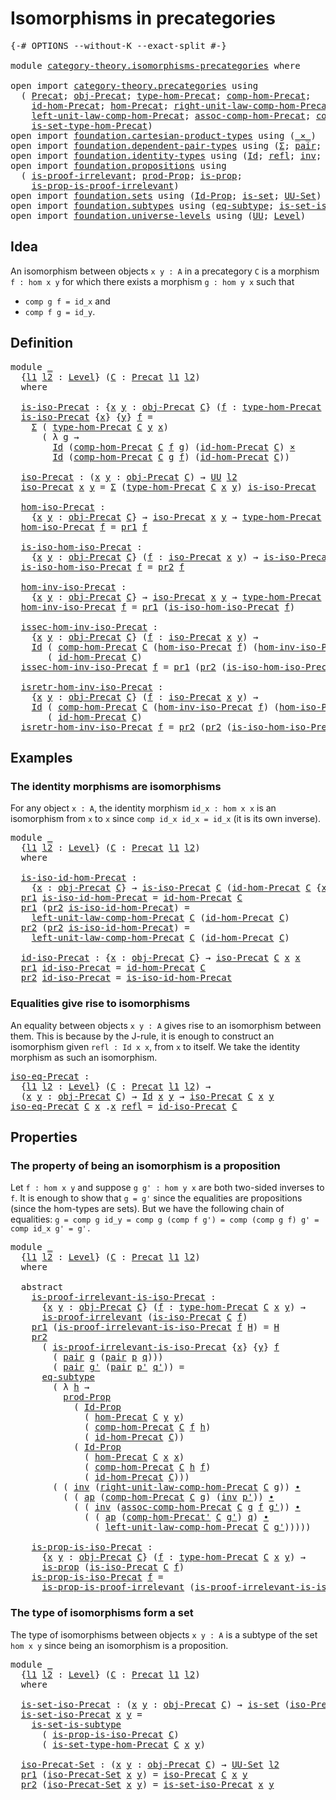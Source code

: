 # Isomorphisms in precategories

<pre class="Agda"><a id="42" class="Symbol">{-#</a> <a id="46" class="Keyword">OPTIONS</a> <a id="54" class="Pragma">--without-K</a> <a id="66" class="Pragma">--exact-split</a> <a id="80" class="Symbol">#-}</a>

<a id="85" class="Keyword">module</a> <a id="92" href="category-theory.isomorphisms-precategories.html" class="Module">category-theory.isomorphisms-precategories</a> <a id="135" class="Keyword">where</a>

<a id="142" class="Keyword">open</a> <a id="147" class="Keyword">import</a> <a id="154" href="category-theory.precategories.html" class="Module">category-theory.precategories</a> <a id="184" class="Keyword">using</a>
  <a id="192" class="Symbol">(</a> <a id="194" href="category-theory.precategories.html#2242" class="Function">Precat</a><a id="200" class="Symbol">;</a> <a id="202" href="category-theory.precategories.html#2555" class="Function">obj-Precat</a><a id="212" class="Symbol">;</a> <a id="214" href="category-theory.precategories.html#2674" class="Function">type-hom-Precat</a><a id="229" class="Symbol">;</a> <a id="231" href="category-theory.precategories.html#3056" class="Function">comp-hom-Precat</a><a id="246" class="Symbol">;</a>
    <a id="252" href="category-theory.precategories.html#3833" class="Function">id-hom-Precat</a><a id="265" class="Symbol">;</a> <a id="267" href="category-theory.precategories.html#2600" class="Function">hom-Precat</a><a id="277" class="Symbol">;</a> <a id="279" href="category-theory.precategories.html#4126" class="Function">right-unit-law-comp-hom-Precat</a><a id="309" class="Symbol">;</a>
    <a id="315" href="category-theory.precategories.html#3936" class="Function">left-unit-law-comp-hom-Precat</a><a id="344" class="Symbol">;</a> <a id="346" href="category-theory.precategories.html#3381" class="Function">assoc-comp-hom-Precat</a><a id="367" class="Symbol">;</a> <a id="369" href="category-theory.precategories.html#3223" class="Function">comp-hom-Precat&#39;</a><a id="385" class="Symbol">;</a>
    <a id="391" href="category-theory.precategories.html#2772" class="Function">is-set-type-hom-Precat</a><a id="413" class="Symbol">)</a>
<a id="415" class="Keyword">open</a> <a id="420" class="Keyword">import</a> <a id="427" href="foundation.cartesian-product-types.html" class="Module">foundation.cartesian-product-types</a> <a id="462" class="Keyword">using</a> <a id="468" class="Symbol">(</a><a id="469" href="foundation-core.cartesian-product-types.html#577" class="Function Operator">_×_</a><a id="472" class="Symbol">)</a>
<a id="474" class="Keyword">open</a> <a id="479" class="Keyword">import</a> <a id="486" href="foundation.dependent-pair-types.html" class="Module">foundation.dependent-pair-types</a> <a id="518" class="Keyword">using</a> <a id="524" class="Symbol">(</a><a id="525" href="foundation-core.dependent-pair-types.html#502" class="Record">Σ</a><a id="526" class="Symbol">;</a> <a id="528" href="foundation-core.dependent-pair-types.html#575" class="InductiveConstructor">pair</a><a id="532" class="Symbol">;</a> <a id="534" href="foundation-core.dependent-pair-types.html#592" class="Field">pr1</a><a id="537" class="Symbol">;</a> <a id="539" href="foundation-core.dependent-pair-types.html#604" class="Field">pr2</a><a id="542" class="Symbol">)</a>
<a id="544" class="Keyword">open</a> <a id="549" class="Keyword">import</a> <a id="556" href="foundation.identity-types.html" class="Module">foundation.identity-types</a> <a id="582" class="Keyword">using</a> <a id="588" class="Symbol">(</a><a id="589" href="foundation-core.identity-types.html#641" class="Datatype">Id</a><a id="591" class="Symbol">;</a> <a id="593" href="foundation-core.identity-types.html#694" class="InductiveConstructor">refl</a><a id="597" class="Symbol">;</a> <a id="599" href="foundation-core.identity-types.html#1552" class="Function">inv</a><a id="602" class="Symbol">;</a> <a id="604" href="foundation-core.identity-types.html#1239" class="Function Operator">_∙_</a><a id="607" class="Symbol">;</a> <a id="609" href="foundation-core.identity-types.html#2853" class="Function">ap</a><a id="611" class="Symbol">)</a>
<a id="613" class="Keyword">open</a> <a id="618" class="Keyword">import</a> <a id="625" href="foundation.propositions.html" class="Module">foundation.propositions</a> <a id="649" class="Keyword">using</a>
  <a id="657" class="Symbol">(</a> <a id="659" href="foundation-core.propositions.html#2208" class="Function">is-proof-irrelevant</a><a id="678" class="Symbol">;</a> <a id="680" href="foundation-core.propositions.html#5805" class="Function">prod-Prop</a><a id="689" class="Symbol">;</a> <a id="691" href="foundation-core.propositions.html#1246" class="Function">is-prop</a><a id="698" class="Symbol">;</a>
    <a id="704" href="foundation-core.propositions.html#3151" class="Function">is-prop-is-proof-irrelevant</a><a id="731" class="Symbol">)</a>
<a id="733" class="Keyword">open</a> <a id="738" class="Keyword">import</a> <a id="745" href="foundation.sets.html" class="Module">foundation.sets</a> <a id="761" class="Keyword">using</a> <a id="767" class="Symbol">(</a><a id="768" href="foundation-core.sets.html#1407" class="Function">Id-Prop</a><a id="775" class="Symbol">;</a> <a id="777" href="foundation-core.sets.html#1099" class="Function">is-set</a><a id="783" class="Symbol">;</a> <a id="785" href="foundation-core.sets.html#1177" class="Function">UU-Set</a><a id="791" class="Symbol">)</a>
<a id="793" class="Keyword">open</a> <a id="798" class="Keyword">import</a> <a id="805" href="foundation.subtypes.html" class="Module">foundation.subtypes</a> <a id="825" class="Keyword">using</a> <a id="831" class="Symbol">(</a><a id="832" href="foundation-core.subtypes.html#2835" class="Function">eq-subtype</a><a id="842" class="Symbol">;</a> <a id="844" href="foundation-core.subtypes.html#4339" class="Function">is-set-is-subtype</a><a id="861" class="Symbol">)</a>
<a id="863" class="Keyword">open</a> <a id="868" class="Keyword">import</a> <a id="875" href="foundation.universe-levels.html" class="Module">foundation.universe-levels</a> <a id="902" class="Keyword">using</a> <a id="908" class="Symbol">(</a><a id="909" href="foundation-core.universe-levels.html#222" class="Primitive">UU</a><a id="911" class="Symbol">;</a> <a id="913" href="Agda.Primitive.html#597" class="Postulate">Level</a><a id="918" class="Symbol">)</a>
</pre>
## Idea

An isomorphism between objects `x y : A` in a precategory `C` is a morphism `f : hom x y` for which there exists a morphism `g : hom y x` such that
- `comp g f = id_x` and
- `comp f g = id_y`.

## Definition

<pre class="Agda"><a id="1151" class="Keyword">module</a> <a id="1158" href="category-theory.isomorphisms-precategories.html#1158" class="Module">_</a>
  <a id="1162" class="Symbol">{</a><a id="1163" href="category-theory.isomorphisms-precategories.html#1163" class="Bound">l1</a> <a id="1166" href="category-theory.isomorphisms-precategories.html#1166" class="Bound">l2</a> <a id="1169" class="Symbol">:</a> <a id="1171" href="Agda.Primitive.html#597" class="Postulate">Level</a><a id="1176" class="Symbol">}</a> <a id="1178" class="Symbol">(</a><a id="1179" href="category-theory.isomorphisms-precategories.html#1179" class="Bound">C</a> <a id="1181" class="Symbol">:</a> <a id="1183" href="category-theory.precategories.html#2242" class="Function">Precat</a> <a id="1190" href="category-theory.isomorphisms-precategories.html#1163" class="Bound">l1</a> <a id="1193" href="category-theory.isomorphisms-precategories.html#1166" class="Bound">l2</a><a id="1195" class="Symbol">)</a>
  <a id="1199" class="Keyword">where</a>

  <a id="1208" href="category-theory.isomorphisms-precategories.html#1208" class="Function">is-iso-Precat</a> <a id="1222" class="Symbol">:</a> <a id="1224" class="Symbol">{</a><a id="1225" href="category-theory.isomorphisms-precategories.html#1225" class="Bound">x</a> <a id="1227" href="category-theory.isomorphisms-precategories.html#1227" class="Bound">y</a> <a id="1229" class="Symbol">:</a> <a id="1231" href="category-theory.precategories.html#2555" class="Function">obj-Precat</a> <a id="1242" href="category-theory.isomorphisms-precategories.html#1179" class="Bound">C</a><a id="1243" class="Symbol">}</a> <a id="1245" class="Symbol">(</a><a id="1246" href="category-theory.isomorphisms-precategories.html#1246" class="Bound">f</a> <a id="1248" class="Symbol">:</a> <a id="1250" href="category-theory.precategories.html#2674" class="Function">type-hom-Precat</a> <a id="1266" href="category-theory.isomorphisms-precategories.html#1179" class="Bound">C</a> <a id="1268" href="category-theory.isomorphisms-precategories.html#1225" class="Bound">x</a> <a id="1270" href="category-theory.isomorphisms-precategories.html#1227" class="Bound">y</a><a id="1271" class="Symbol">)</a> <a id="1273" class="Symbol">→</a> <a id="1275" href="foundation-core.universe-levels.html#222" class="Primitive">UU</a> <a id="1278" href="category-theory.isomorphisms-precategories.html#1166" class="Bound">l2</a>
  <a id="1283" href="category-theory.isomorphisms-precategories.html#1208" class="Function">is-iso-Precat</a> <a id="1297" class="Symbol">{</a><a id="1298" href="category-theory.isomorphisms-precategories.html#1298" class="Bound">x</a><a id="1299" class="Symbol">}</a> <a id="1301" class="Symbol">{</a><a id="1302" href="category-theory.isomorphisms-precategories.html#1302" class="Bound">y</a><a id="1303" class="Symbol">}</a> <a id="1305" href="category-theory.isomorphisms-precategories.html#1305" class="Bound">f</a> <a id="1307" class="Symbol">=</a>
    <a id="1313" href="foundation-core.dependent-pair-types.html#502" class="Record">Σ</a> <a id="1315" class="Symbol">(</a> <a id="1317" href="category-theory.precategories.html#2674" class="Function">type-hom-Precat</a> <a id="1333" href="category-theory.isomorphisms-precategories.html#1179" class="Bound">C</a> <a id="1335" href="category-theory.isomorphisms-precategories.html#1302" class="Bound">y</a> <a id="1337" href="category-theory.isomorphisms-precategories.html#1298" class="Bound">x</a><a id="1338" class="Symbol">)</a>
      <a id="1346" class="Symbol">(</a> <a id="1348" class="Symbol">λ</a> <a id="1350" href="category-theory.isomorphisms-precategories.html#1350" class="Bound">g</a> <a id="1352" class="Symbol">→</a>
        <a id="1362" href="foundation-core.identity-types.html#641" class="Datatype">Id</a> <a id="1365" class="Symbol">(</a><a id="1366" href="category-theory.precategories.html#3056" class="Function">comp-hom-Precat</a> <a id="1382" href="category-theory.isomorphisms-precategories.html#1179" class="Bound">C</a> <a id="1384" href="category-theory.isomorphisms-precategories.html#1305" class="Bound">f</a> <a id="1386" href="category-theory.isomorphisms-precategories.html#1350" class="Bound">g</a><a id="1387" class="Symbol">)</a> <a id="1389" class="Symbol">(</a><a id="1390" href="category-theory.precategories.html#3833" class="Function">id-hom-Precat</a> <a id="1404" href="category-theory.isomorphisms-precategories.html#1179" class="Bound">C</a><a id="1405" class="Symbol">)</a> <a id="1407" href="foundation-core.cartesian-product-types.html#577" class="Function Operator">×</a>
        <a id="1417" href="foundation-core.identity-types.html#641" class="Datatype">Id</a> <a id="1420" class="Symbol">(</a><a id="1421" href="category-theory.precategories.html#3056" class="Function">comp-hom-Precat</a> <a id="1437" href="category-theory.isomorphisms-precategories.html#1179" class="Bound">C</a> <a id="1439" href="category-theory.isomorphisms-precategories.html#1350" class="Bound">g</a> <a id="1441" href="category-theory.isomorphisms-precategories.html#1305" class="Bound">f</a><a id="1442" class="Symbol">)</a> <a id="1444" class="Symbol">(</a><a id="1445" href="category-theory.precategories.html#3833" class="Function">id-hom-Precat</a> <a id="1459" href="category-theory.isomorphisms-precategories.html#1179" class="Bound">C</a><a id="1460" class="Symbol">))</a>

  <a id="1466" href="category-theory.isomorphisms-precategories.html#1466" class="Function">iso-Precat</a> <a id="1477" class="Symbol">:</a> <a id="1479" class="Symbol">(</a><a id="1480" href="category-theory.isomorphisms-precategories.html#1480" class="Bound">x</a> <a id="1482" href="category-theory.isomorphisms-precategories.html#1482" class="Bound">y</a> <a id="1484" class="Symbol">:</a> <a id="1486" href="category-theory.precategories.html#2555" class="Function">obj-Precat</a> <a id="1497" href="category-theory.isomorphisms-precategories.html#1179" class="Bound">C</a><a id="1498" class="Symbol">)</a> <a id="1500" class="Symbol">→</a> <a id="1502" href="foundation-core.universe-levels.html#222" class="Primitive">UU</a> <a id="1505" href="category-theory.isomorphisms-precategories.html#1166" class="Bound">l2</a>
  <a id="1510" href="category-theory.isomorphisms-precategories.html#1466" class="Function">iso-Precat</a> <a id="1521" href="category-theory.isomorphisms-precategories.html#1521" class="Bound">x</a> <a id="1523" href="category-theory.isomorphisms-precategories.html#1523" class="Bound">y</a> <a id="1525" class="Symbol">=</a> <a id="1527" href="foundation-core.dependent-pair-types.html#502" class="Record">Σ</a> <a id="1529" class="Symbol">(</a><a id="1530" href="category-theory.precategories.html#2674" class="Function">type-hom-Precat</a> <a id="1546" href="category-theory.isomorphisms-precategories.html#1179" class="Bound">C</a> <a id="1548" href="category-theory.isomorphisms-precategories.html#1521" class="Bound">x</a> <a id="1550" href="category-theory.isomorphisms-precategories.html#1523" class="Bound">y</a><a id="1551" class="Symbol">)</a> <a id="1553" href="category-theory.isomorphisms-precategories.html#1208" class="Function">is-iso-Precat</a>

  <a id="1570" href="category-theory.isomorphisms-precategories.html#1570" class="Function">hom-iso-Precat</a> <a id="1585" class="Symbol">:</a>
    <a id="1591" class="Symbol">{</a><a id="1592" href="category-theory.isomorphisms-precategories.html#1592" class="Bound">x</a> <a id="1594" href="category-theory.isomorphisms-precategories.html#1594" class="Bound">y</a> <a id="1596" class="Symbol">:</a> <a id="1598" href="category-theory.precategories.html#2555" class="Function">obj-Precat</a> <a id="1609" href="category-theory.isomorphisms-precategories.html#1179" class="Bound">C</a><a id="1610" class="Symbol">}</a> <a id="1612" class="Symbol">→</a> <a id="1614" href="category-theory.isomorphisms-precategories.html#1466" class="Function">iso-Precat</a> <a id="1625" href="category-theory.isomorphisms-precategories.html#1592" class="Bound">x</a> <a id="1627" href="category-theory.isomorphisms-precategories.html#1594" class="Bound">y</a> <a id="1629" class="Symbol">→</a> <a id="1631" href="category-theory.precategories.html#2674" class="Function">type-hom-Precat</a> <a id="1647" href="category-theory.isomorphisms-precategories.html#1179" class="Bound">C</a> <a id="1649" href="category-theory.isomorphisms-precategories.html#1592" class="Bound">x</a> <a id="1651" href="category-theory.isomorphisms-precategories.html#1594" class="Bound">y</a>
  <a id="1655" href="category-theory.isomorphisms-precategories.html#1570" class="Function">hom-iso-Precat</a> <a id="1670" href="category-theory.isomorphisms-precategories.html#1670" class="Bound">f</a> <a id="1672" class="Symbol">=</a> <a id="1674" href="foundation-core.dependent-pair-types.html#592" class="Field">pr1</a> <a id="1678" href="category-theory.isomorphisms-precategories.html#1670" class="Bound">f</a>

  <a id="1683" href="category-theory.isomorphisms-precategories.html#1683" class="Function">is-iso-hom-iso-Precat</a> <a id="1705" class="Symbol">:</a>
    <a id="1711" class="Symbol">{</a><a id="1712" href="category-theory.isomorphisms-precategories.html#1712" class="Bound">x</a> <a id="1714" href="category-theory.isomorphisms-precategories.html#1714" class="Bound">y</a> <a id="1716" class="Symbol">:</a> <a id="1718" href="category-theory.precategories.html#2555" class="Function">obj-Precat</a> <a id="1729" href="category-theory.isomorphisms-precategories.html#1179" class="Bound">C</a><a id="1730" class="Symbol">}</a> <a id="1732" class="Symbol">(</a><a id="1733" href="category-theory.isomorphisms-precategories.html#1733" class="Bound">f</a> <a id="1735" class="Symbol">:</a> <a id="1737" href="category-theory.isomorphisms-precategories.html#1466" class="Function">iso-Precat</a> <a id="1748" href="category-theory.isomorphisms-precategories.html#1712" class="Bound">x</a> <a id="1750" href="category-theory.isomorphisms-precategories.html#1714" class="Bound">y</a><a id="1751" class="Symbol">)</a> <a id="1753" class="Symbol">→</a> <a id="1755" href="category-theory.isomorphisms-precategories.html#1208" class="Function">is-iso-Precat</a> <a id="1769" class="Symbol">(</a><a id="1770" href="category-theory.isomorphisms-precategories.html#1570" class="Function">hom-iso-Precat</a> <a id="1785" href="category-theory.isomorphisms-precategories.html#1733" class="Bound">f</a><a id="1786" class="Symbol">)</a>
  <a id="1790" href="category-theory.isomorphisms-precategories.html#1683" class="Function">is-iso-hom-iso-Precat</a> <a id="1812" href="category-theory.isomorphisms-precategories.html#1812" class="Bound">f</a> <a id="1814" class="Symbol">=</a> <a id="1816" href="foundation-core.dependent-pair-types.html#604" class="Field">pr2</a> <a id="1820" href="category-theory.isomorphisms-precategories.html#1812" class="Bound">f</a>

  <a id="1825" href="category-theory.isomorphisms-precategories.html#1825" class="Function">hom-inv-iso-Precat</a> <a id="1844" class="Symbol">:</a>
    <a id="1850" class="Symbol">{</a><a id="1851" href="category-theory.isomorphisms-precategories.html#1851" class="Bound">x</a> <a id="1853" href="category-theory.isomorphisms-precategories.html#1853" class="Bound">y</a> <a id="1855" class="Symbol">:</a> <a id="1857" href="category-theory.precategories.html#2555" class="Function">obj-Precat</a> <a id="1868" href="category-theory.isomorphisms-precategories.html#1179" class="Bound">C</a><a id="1869" class="Symbol">}</a> <a id="1871" class="Symbol">→</a> <a id="1873" href="category-theory.isomorphisms-precategories.html#1466" class="Function">iso-Precat</a> <a id="1884" href="category-theory.isomorphisms-precategories.html#1851" class="Bound">x</a> <a id="1886" href="category-theory.isomorphisms-precategories.html#1853" class="Bound">y</a> <a id="1888" class="Symbol">→</a> <a id="1890" href="category-theory.precategories.html#2674" class="Function">type-hom-Precat</a> <a id="1906" href="category-theory.isomorphisms-precategories.html#1179" class="Bound">C</a> <a id="1908" href="category-theory.isomorphisms-precategories.html#1853" class="Bound">y</a> <a id="1910" href="category-theory.isomorphisms-precategories.html#1851" class="Bound">x</a>
  <a id="1914" href="category-theory.isomorphisms-precategories.html#1825" class="Function">hom-inv-iso-Precat</a> <a id="1933" href="category-theory.isomorphisms-precategories.html#1933" class="Bound">f</a> <a id="1935" class="Symbol">=</a> <a id="1937" href="foundation-core.dependent-pair-types.html#592" class="Field">pr1</a> <a id="1941" class="Symbol">(</a><a id="1942" href="category-theory.isomorphisms-precategories.html#1683" class="Function">is-iso-hom-iso-Precat</a> <a id="1964" href="category-theory.isomorphisms-precategories.html#1933" class="Bound">f</a><a id="1965" class="Symbol">)</a>

  <a id="1970" href="category-theory.isomorphisms-precategories.html#1970" class="Function">issec-hom-inv-iso-Precat</a> <a id="1995" class="Symbol">:</a>
    <a id="2001" class="Symbol">{</a><a id="2002" href="category-theory.isomorphisms-precategories.html#2002" class="Bound">x</a> <a id="2004" href="category-theory.isomorphisms-precategories.html#2004" class="Bound">y</a> <a id="2006" class="Symbol">:</a> <a id="2008" href="category-theory.precategories.html#2555" class="Function">obj-Precat</a> <a id="2019" href="category-theory.isomorphisms-precategories.html#1179" class="Bound">C</a><a id="2020" class="Symbol">}</a> <a id="2022" class="Symbol">(</a><a id="2023" href="category-theory.isomorphisms-precategories.html#2023" class="Bound">f</a> <a id="2025" class="Symbol">:</a> <a id="2027" href="category-theory.isomorphisms-precategories.html#1466" class="Function">iso-Precat</a> <a id="2038" href="category-theory.isomorphisms-precategories.html#2002" class="Bound">x</a> <a id="2040" href="category-theory.isomorphisms-precategories.html#2004" class="Bound">y</a><a id="2041" class="Symbol">)</a> <a id="2043" class="Symbol">→</a>
    <a id="2049" href="foundation-core.identity-types.html#641" class="Datatype">Id</a> <a id="2052" class="Symbol">(</a> <a id="2054" href="category-theory.precategories.html#3056" class="Function">comp-hom-Precat</a> <a id="2070" href="category-theory.isomorphisms-precategories.html#1179" class="Bound">C</a> <a id="2072" class="Symbol">(</a><a id="2073" href="category-theory.isomorphisms-precategories.html#1570" class="Function">hom-iso-Precat</a> <a id="2088" href="category-theory.isomorphisms-precategories.html#2023" class="Bound">f</a><a id="2089" class="Symbol">)</a> <a id="2091" class="Symbol">(</a><a id="2092" href="category-theory.isomorphisms-precategories.html#1825" class="Function">hom-inv-iso-Precat</a> <a id="2111" href="category-theory.isomorphisms-precategories.html#2023" class="Bound">f</a><a id="2112" class="Symbol">))</a>
       <a id="2122" class="Symbol">(</a> <a id="2124" href="category-theory.precategories.html#3833" class="Function">id-hom-Precat</a> <a id="2138" href="category-theory.isomorphisms-precategories.html#1179" class="Bound">C</a><a id="2139" class="Symbol">)</a>
  <a id="2143" href="category-theory.isomorphisms-precategories.html#1970" class="Function">issec-hom-inv-iso-Precat</a> <a id="2168" href="category-theory.isomorphisms-precategories.html#2168" class="Bound">f</a> <a id="2170" class="Symbol">=</a> <a id="2172" href="foundation-core.dependent-pair-types.html#592" class="Field">pr1</a> <a id="2176" class="Symbol">(</a><a id="2177" href="foundation-core.dependent-pair-types.html#604" class="Field">pr2</a> <a id="2181" class="Symbol">(</a><a id="2182" href="category-theory.isomorphisms-precategories.html#1683" class="Function">is-iso-hom-iso-Precat</a> <a id="2204" href="category-theory.isomorphisms-precategories.html#2168" class="Bound">f</a><a id="2205" class="Symbol">))</a>

  <a id="2211" href="category-theory.isomorphisms-precategories.html#2211" class="Function">isretr-hom-inv-iso-Precat</a> <a id="2237" class="Symbol">:</a>
    <a id="2243" class="Symbol">{</a><a id="2244" href="category-theory.isomorphisms-precategories.html#2244" class="Bound">x</a> <a id="2246" href="category-theory.isomorphisms-precategories.html#2246" class="Bound">y</a> <a id="2248" class="Symbol">:</a> <a id="2250" href="category-theory.precategories.html#2555" class="Function">obj-Precat</a> <a id="2261" href="category-theory.isomorphisms-precategories.html#1179" class="Bound">C</a><a id="2262" class="Symbol">}</a> <a id="2264" class="Symbol">(</a><a id="2265" href="category-theory.isomorphisms-precategories.html#2265" class="Bound">f</a> <a id="2267" class="Symbol">:</a> <a id="2269" href="category-theory.isomorphisms-precategories.html#1466" class="Function">iso-Precat</a> <a id="2280" href="category-theory.isomorphisms-precategories.html#2244" class="Bound">x</a> <a id="2282" href="category-theory.isomorphisms-precategories.html#2246" class="Bound">y</a><a id="2283" class="Symbol">)</a> <a id="2285" class="Symbol">→</a>
    <a id="2291" href="foundation-core.identity-types.html#641" class="Datatype">Id</a> <a id="2294" class="Symbol">(</a> <a id="2296" href="category-theory.precategories.html#3056" class="Function">comp-hom-Precat</a> <a id="2312" href="category-theory.isomorphisms-precategories.html#1179" class="Bound">C</a> <a id="2314" class="Symbol">(</a><a id="2315" href="category-theory.isomorphisms-precategories.html#1825" class="Function">hom-inv-iso-Precat</a> <a id="2334" href="category-theory.isomorphisms-precategories.html#2265" class="Bound">f</a><a id="2335" class="Symbol">)</a> <a id="2337" class="Symbol">(</a><a id="2338" href="category-theory.isomorphisms-precategories.html#1570" class="Function">hom-iso-Precat</a> <a id="2353" href="category-theory.isomorphisms-precategories.html#2265" class="Bound">f</a><a id="2354" class="Symbol">))</a>
       <a id="2364" class="Symbol">(</a> <a id="2366" href="category-theory.precategories.html#3833" class="Function">id-hom-Precat</a> <a id="2380" href="category-theory.isomorphisms-precategories.html#1179" class="Bound">C</a><a id="2381" class="Symbol">)</a>
  <a id="2385" href="category-theory.isomorphisms-precategories.html#2211" class="Function">isretr-hom-inv-iso-Precat</a> <a id="2411" href="category-theory.isomorphisms-precategories.html#2411" class="Bound">f</a> <a id="2413" class="Symbol">=</a> <a id="2415" href="foundation-core.dependent-pair-types.html#604" class="Field">pr2</a> <a id="2419" class="Symbol">(</a><a id="2420" href="foundation-core.dependent-pair-types.html#604" class="Field">pr2</a> <a id="2424" class="Symbol">(</a><a id="2425" href="category-theory.isomorphisms-precategories.html#1683" class="Function">is-iso-hom-iso-Precat</a> <a id="2447" href="category-theory.isomorphisms-precategories.html#2411" class="Bound">f</a><a id="2448" class="Symbol">))</a>
</pre>
## Examples

### The identity morphisms are isomorphisms

For any object `x : A`, the identity morphism `id_x : hom x x` is an isomorphism from `x` to `x` since `comp id_x id_x = id_x` (it is its own inverse).

<pre class="Agda"><a id="2675" class="Keyword">module</a> <a id="2682" href="category-theory.isomorphisms-precategories.html#2682" class="Module">_</a>
  <a id="2686" class="Symbol">{</a><a id="2687" href="category-theory.isomorphisms-precategories.html#2687" class="Bound">l1</a> <a id="2690" href="category-theory.isomorphisms-precategories.html#2690" class="Bound">l2</a> <a id="2693" class="Symbol">:</a> <a id="2695" href="Agda.Primitive.html#597" class="Postulate">Level</a><a id="2700" class="Symbol">}</a> <a id="2702" class="Symbol">(</a><a id="2703" href="category-theory.isomorphisms-precategories.html#2703" class="Bound">C</a> <a id="2705" class="Symbol">:</a> <a id="2707" href="category-theory.precategories.html#2242" class="Function">Precat</a> <a id="2714" href="category-theory.isomorphisms-precategories.html#2687" class="Bound">l1</a> <a id="2717" href="category-theory.isomorphisms-precategories.html#2690" class="Bound">l2</a><a id="2719" class="Symbol">)</a>
  <a id="2723" class="Keyword">where</a>

  <a id="2732" href="category-theory.isomorphisms-precategories.html#2732" class="Function">is-iso-id-hom-Precat</a> <a id="2753" class="Symbol">:</a>
    <a id="2759" class="Symbol">{</a><a id="2760" href="category-theory.isomorphisms-precategories.html#2760" class="Bound">x</a> <a id="2762" class="Symbol">:</a> <a id="2764" href="category-theory.precategories.html#2555" class="Function">obj-Precat</a> <a id="2775" href="category-theory.isomorphisms-precategories.html#2703" class="Bound">C</a><a id="2776" class="Symbol">}</a> <a id="2778" class="Symbol">→</a> <a id="2780" href="category-theory.isomorphisms-precategories.html#1208" class="Function">is-iso-Precat</a> <a id="2794" href="category-theory.isomorphisms-precategories.html#2703" class="Bound">C</a> <a id="2796" class="Symbol">(</a><a id="2797" href="category-theory.precategories.html#3833" class="Function">id-hom-Precat</a> <a id="2811" href="category-theory.isomorphisms-precategories.html#2703" class="Bound">C</a> <a id="2813" class="Symbol">{</a><a id="2814" href="category-theory.isomorphisms-precategories.html#2760" class="Bound">x</a><a id="2815" class="Symbol">})</a>
  <a id="2820" href="foundation-core.dependent-pair-types.html#592" class="Field">pr1</a> <a id="2824" href="category-theory.isomorphisms-precategories.html#2732" class="Function">is-iso-id-hom-Precat</a> <a id="2845" class="Symbol">=</a> <a id="2847" href="category-theory.precategories.html#3833" class="Function">id-hom-Precat</a> <a id="2861" href="category-theory.isomorphisms-precategories.html#2703" class="Bound">C</a>
  <a id="2865" href="foundation-core.dependent-pair-types.html#592" class="Field">pr1</a> <a id="2869" class="Symbol">(</a><a id="2870" href="foundation-core.dependent-pair-types.html#604" class="Field">pr2</a> <a id="2874" href="category-theory.isomorphisms-precategories.html#2732" class="Function">is-iso-id-hom-Precat</a><a id="2894" class="Symbol">)</a> <a id="2896" class="Symbol">=</a>
    <a id="2902" href="category-theory.precategories.html#3936" class="Function">left-unit-law-comp-hom-Precat</a> <a id="2932" href="category-theory.isomorphisms-precategories.html#2703" class="Bound">C</a> <a id="2934" class="Symbol">(</a><a id="2935" href="category-theory.precategories.html#3833" class="Function">id-hom-Precat</a> <a id="2949" href="category-theory.isomorphisms-precategories.html#2703" class="Bound">C</a><a id="2950" class="Symbol">)</a>
  <a id="2954" href="foundation-core.dependent-pair-types.html#604" class="Field">pr2</a> <a id="2958" class="Symbol">(</a><a id="2959" href="foundation-core.dependent-pair-types.html#604" class="Field">pr2</a> <a id="2963" href="category-theory.isomorphisms-precategories.html#2732" class="Function">is-iso-id-hom-Precat</a><a id="2983" class="Symbol">)</a> <a id="2985" class="Symbol">=</a>
    <a id="2991" href="category-theory.precategories.html#3936" class="Function">left-unit-law-comp-hom-Precat</a> <a id="3021" href="category-theory.isomorphisms-precategories.html#2703" class="Bound">C</a> <a id="3023" class="Symbol">(</a><a id="3024" href="category-theory.precategories.html#3833" class="Function">id-hom-Precat</a> <a id="3038" href="category-theory.isomorphisms-precategories.html#2703" class="Bound">C</a><a id="3039" class="Symbol">)</a>

  <a id="3044" href="category-theory.isomorphisms-precategories.html#3044" class="Function">id-iso-Precat</a> <a id="3058" class="Symbol">:</a> <a id="3060" class="Symbol">{</a><a id="3061" href="category-theory.isomorphisms-precategories.html#3061" class="Bound">x</a> <a id="3063" class="Symbol">:</a> <a id="3065" href="category-theory.precategories.html#2555" class="Function">obj-Precat</a> <a id="3076" href="category-theory.isomorphisms-precategories.html#2703" class="Bound">C</a><a id="3077" class="Symbol">}</a> <a id="3079" class="Symbol">→</a> <a id="3081" href="category-theory.isomorphisms-precategories.html#1466" class="Function">iso-Precat</a> <a id="3092" href="category-theory.isomorphisms-precategories.html#2703" class="Bound">C</a> <a id="3094" href="category-theory.isomorphisms-precategories.html#3061" class="Bound">x</a> <a id="3096" href="category-theory.isomorphisms-precategories.html#3061" class="Bound">x</a>
  <a id="3100" href="foundation-core.dependent-pair-types.html#592" class="Field">pr1</a> <a id="3104" href="category-theory.isomorphisms-precategories.html#3044" class="Function">id-iso-Precat</a> <a id="3118" class="Symbol">=</a> <a id="3120" href="category-theory.precategories.html#3833" class="Function">id-hom-Precat</a> <a id="3134" href="category-theory.isomorphisms-precategories.html#2703" class="Bound">C</a>
  <a id="3138" href="foundation-core.dependent-pair-types.html#604" class="Field">pr2</a> <a id="3142" href="category-theory.isomorphisms-precategories.html#3044" class="Function">id-iso-Precat</a> <a id="3156" class="Symbol">=</a> <a id="3158" href="category-theory.isomorphisms-precategories.html#2732" class="Function">is-iso-id-hom-Precat</a>
</pre>
### Equalities give rise to isomorphisms

An equality between objects `x y : A` gives rise to an isomorphism between them. This is because by the J-rule, it is enough to construct an isomorphism given `refl : Id x x`, from `x` to itself. We take the identity morphism as such an isomorphism.

<pre class="Agda"><a id="iso-eq-Precat"></a><a id="3485" href="category-theory.isomorphisms-precategories.html#3485" class="Function">iso-eq-Precat</a> <a id="3499" class="Symbol">:</a>
  <a id="3503" class="Symbol">{</a><a id="3504" href="category-theory.isomorphisms-precategories.html#3504" class="Bound">l1</a> <a id="3507" href="category-theory.isomorphisms-precategories.html#3507" class="Bound">l2</a> <a id="3510" class="Symbol">:</a> <a id="3512" href="Agda.Primitive.html#597" class="Postulate">Level</a><a id="3517" class="Symbol">}</a> <a id="3519" class="Symbol">(</a><a id="3520" href="category-theory.isomorphisms-precategories.html#3520" class="Bound">C</a> <a id="3522" class="Symbol">:</a> <a id="3524" href="category-theory.precategories.html#2242" class="Function">Precat</a> <a id="3531" href="category-theory.isomorphisms-precategories.html#3504" class="Bound">l1</a> <a id="3534" href="category-theory.isomorphisms-precategories.html#3507" class="Bound">l2</a><a id="3536" class="Symbol">)</a> <a id="3538" class="Symbol">→</a>
  <a id="3542" class="Symbol">(</a><a id="3543" href="category-theory.isomorphisms-precategories.html#3543" class="Bound">x</a> <a id="3545" href="category-theory.isomorphisms-precategories.html#3545" class="Bound">y</a> <a id="3547" class="Symbol">:</a> <a id="3549" href="category-theory.precategories.html#2555" class="Function">obj-Precat</a> <a id="3560" href="category-theory.isomorphisms-precategories.html#3520" class="Bound">C</a><a id="3561" class="Symbol">)</a> <a id="3563" class="Symbol">→</a> <a id="3565" href="foundation-core.identity-types.html#641" class="Datatype">Id</a> <a id="3568" href="category-theory.isomorphisms-precategories.html#3543" class="Bound">x</a> <a id="3570" href="category-theory.isomorphisms-precategories.html#3545" class="Bound">y</a> <a id="3572" class="Symbol">→</a> <a id="3574" href="category-theory.isomorphisms-precategories.html#1466" class="Function">iso-Precat</a> <a id="3585" href="category-theory.isomorphisms-precategories.html#3520" class="Bound">C</a> <a id="3587" href="category-theory.isomorphisms-precategories.html#3543" class="Bound">x</a> <a id="3589" href="category-theory.isomorphisms-precategories.html#3545" class="Bound">y</a>
<a id="3591" href="category-theory.isomorphisms-precategories.html#3485" class="Function">iso-eq-Precat</a> <a id="3605" href="category-theory.isomorphisms-precategories.html#3605" class="Bound">C</a> <a id="3607" href="category-theory.isomorphisms-precategories.html#3607" class="Bound">x</a> <a id="3609" class="DottedPattern Symbol">.</a><a id="3610" href="category-theory.isomorphisms-precategories.html#3607" class="DottedPattern Bound">x</a> <a id="3612" href="foundation-core.identity-types.html#694" class="InductiveConstructor">refl</a> <a id="3617" class="Symbol">=</a> <a id="3619" href="category-theory.isomorphisms-precategories.html#3044" class="Function">id-iso-Precat</a> <a id="3633" href="category-theory.isomorphisms-precategories.html#3605" class="Bound">C</a>
</pre>
## Properties

### The property of being an isomorphism is a proposition

Let `f : hom x y` and suppose `g g' : hom y x` are both two-sided inverses to `f`. It is enough to show that `g = g'` since the equalities are propositions (since the hom-types are sets). But we have the following chain of equalities:
`g = comp g id_y
   = comp g (comp f g')
   = comp (comp g f) g'
   = comp id_x g'
   = g'.`

<pre class="Agda"><a id="4051" class="Keyword">module</a> <a id="4058" href="category-theory.isomorphisms-precategories.html#4058" class="Module">_</a>
  <a id="4062" class="Symbol">{</a><a id="4063" href="category-theory.isomorphisms-precategories.html#4063" class="Bound">l1</a> <a id="4066" href="category-theory.isomorphisms-precategories.html#4066" class="Bound">l2</a> <a id="4069" class="Symbol">:</a> <a id="4071" href="Agda.Primitive.html#597" class="Postulate">Level</a><a id="4076" class="Symbol">}</a> <a id="4078" class="Symbol">(</a><a id="4079" href="category-theory.isomorphisms-precategories.html#4079" class="Bound">C</a> <a id="4081" class="Symbol">:</a> <a id="4083" href="category-theory.precategories.html#2242" class="Function">Precat</a> <a id="4090" href="category-theory.isomorphisms-precategories.html#4063" class="Bound">l1</a> <a id="4093" href="category-theory.isomorphisms-precategories.html#4066" class="Bound">l2</a><a id="4095" class="Symbol">)</a>
  <a id="4099" class="Keyword">where</a>

  <a id="4108" class="Keyword">abstract</a>
    <a id="4121" href="category-theory.isomorphisms-precategories.html#4121" class="Function">is-proof-irrelevant-is-iso-Precat</a> <a id="4155" class="Symbol">:</a>
      <a id="4163" class="Symbol">{</a><a id="4164" href="category-theory.isomorphisms-precategories.html#4164" class="Bound">x</a> <a id="4166" href="category-theory.isomorphisms-precategories.html#4166" class="Bound">y</a> <a id="4168" class="Symbol">:</a> <a id="4170" href="category-theory.precategories.html#2555" class="Function">obj-Precat</a> <a id="4181" href="category-theory.isomorphisms-precategories.html#4079" class="Bound">C</a><a id="4182" class="Symbol">}</a> <a id="4184" class="Symbol">(</a><a id="4185" href="category-theory.isomorphisms-precategories.html#4185" class="Bound">f</a> <a id="4187" class="Symbol">:</a> <a id="4189" href="category-theory.precategories.html#2674" class="Function">type-hom-Precat</a> <a id="4205" href="category-theory.isomorphisms-precategories.html#4079" class="Bound">C</a> <a id="4207" href="category-theory.isomorphisms-precategories.html#4164" class="Bound">x</a> <a id="4209" href="category-theory.isomorphisms-precategories.html#4166" class="Bound">y</a><a id="4210" class="Symbol">)</a> <a id="4212" class="Symbol">→</a>
      <a id="4220" href="foundation-core.propositions.html#2208" class="Function">is-proof-irrelevant</a> <a id="4240" class="Symbol">(</a><a id="4241" href="category-theory.isomorphisms-precategories.html#1208" class="Function">is-iso-Precat</a> <a id="4255" href="category-theory.isomorphisms-precategories.html#4079" class="Bound">C</a> <a id="4257" href="category-theory.isomorphisms-precategories.html#4185" class="Bound">f</a><a id="4258" class="Symbol">)</a>
    <a id="4264" href="foundation-core.dependent-pair-types.html#592" class="Field">pr1</a> <a id="4268" class="Symbol">(</a><a id="4269" href="category-theory.isomorphisms-precategories.html#4121" class="Function">is-proof-irrelevant-is-iso-Precat</a> <a id="4303" href="category-theory.isomorphisms-precategories.html#4303" class="Bound">f</a> <a id="4305" href="category-theory.isomorphisms-precategories.html#4305" class="Bound">H</a><a id="4306" class="Symbol">)</a> <a id="4308" class="Symbol">=</a> <a id="4310" href="category-theory.isomorphisms-precategories.html#4305" class="Bound">H</a>
    <a id="4316" href="foundation-core.dependent-pair-types.html#604" class="Field">pr2</a>
      <a id="4326" class="Symbol">(</a> <a id="4328" href="category-theory.isomorphisms-precategories.html#4121" class="Function">is-proof-irrelevant-is-iso-Precat</a> <a id="4362" class="Symbol">{</a><a id="4363" href="category-theory.isomorphisms-precategories.html#4363" class="Bound">x</a><a id="4364" class="Symbol">}</a> <a id="4366" class="Symbol">{</a><a id="4367" href="category-theory.isomorphisms-precategories.html#4367" class="Bound">y</a><a id="4368" class="Symbol">}</a> <a id="4370" href="category-theory.isomorphisms-precategories.html#4370" class="Bound">f</a>
        <a id="4380" class="Symbol">(</a> <a id="4382" href="foundation-core.dependent-pair-types.html#575" class="InductiveConstructor">pair</a> <a id="4387" href="category-theory.isomorphisms-precategories.html#4387" class="Bound">g</a> <a id="4389" class="Symbol">(</a><a id="4390" href="foundation-core.dependent-pair-types.html#575" class="InductiveConstructor">pair</a> <a id="4395" href="category-theory.isomorphisms-precategories.html#4395" class="Bound">p</a> <a id="4397" href="category-theory.isomorphisms-precategories.html#4397" class="Bound">q</a><a id="4398" class="Symbol">)))</a>
        <a id="4410" class="Symbol">(</a> <a id="4412" href="foundation-core.dependent-pair-types.html#575" class="InductiveConstructor">pair</a> <a id="4417" href="category-theory.isomorphisms-precategories.html#4417" class="Bound">g&#39;</a> <a id="4420" class="Symbol">(</a><a id="4421" href="foundation-core.dependent-pair-types.html#575" class="InductiveConstructor">pair</a> <a id="4426" href="category-theory.isomorphisms-precategories.html#4426" class="Bound">p&#39;</a> <a id="4429" href="category-theory.isomorphisms-precategories.html#4429" class="Bound">q&#39;</a><a id="4431" class="Symbol">))</a> <a id="4434" class="Symbol">=</a>
      <a id="4442" href="foundation-core.subtypes.html#2835" class="Function">eq-subtype</a>
        <a id="4461" class="Symbol">(</a> <a id="4463" class="Symbol">λ</a> <a id="4465" href="category-theory.isomorphisms-precategories.html#4465" class="Bound">h</a> <a id="4467" class="Symbol">→</a>
          <a id="4479" href="foundation-core.propositions.html#5805" class="Function">prod-Prop</a>
            <a id="4501" class="Symbol">(</a> <a id="4503" href="foundation-core.sets.html#1407" class="Function">Id-Prop</a>
              <a id="4525" class="Symbol">(</a> <a id="4527" href="category-theory.precategories.html#2600" class="Function">hom-Precat</a> <a id="4538" href="category-theory.isomorphisms-precategories.html#4079" class="Bound">C</a> <a id="4540" href="category-theory.isomorphisms-precategories.html#4367" class="Bound">y</a> <a id="4542" href="category-theory.isomorphisms-precategories.html#4367" class="Bound">y</a><a id="4543" class="Symbol">)</a>
              <a id="4559" class="Symbol">(</a> <a id="4561" href="category-theory.precategories.html#3056" class="Function">comp-hom-Precat</a> <a id="4577" href="category-theory.isomorphisms-precategories.html#4079" class="Bound">C</a> <a id="4579" href="category-theory.isomorphisms-precategories.html#4370" class="Bound">f</a> <a id="4581" href="category-theory.isomorphisms-precategories.html#4465" class="Bound">h</a><a id="4582" class="Symbol">)</a>
              <a id="4598" class="Symbol">(</a> <a id="4600" href="category-theory.precategories.html#3833" class="Function">id-hom-Precat</a> <a id="4614" href="category-theory.isomorphisms-precategories.html#4079" class="Bound">C</a><a id="4615" class="Symbol">))</a>
            <a id="4630" class="Symbol">(</a> <a id="4632" href="foundation-core.sets.html#1407" class="Function">Id-Prop</a>
              <a id="4654" class="Symbol">(</a> <a id="4656" href="category-theory.precategories.html#2600" class="Function">hom-Precat</a> <a id="4667" href="category-theory.isomorphisms-precategories.html#4079" class="Bound">C</a> <a id="4669" href="category-theory.isomorphisms-precategories.html#4363" class="Bound">x</a> <a id="4671" href="category-theory.isomorphisms-precategories.html#4363" class="Bound">x</a><a id="4672" class="Symbol">)</a>
              <a id="4688" class="Symbol">(</a> <a id="4690" href="category-theory.precategories.html#3056" class="Function">comp-hom-Precat</a> <a id="4706" href="category-theory.isomorphisms-precategories.html#4079" class="Bound">C</a> <a id="4708" href="category-theory.isomorphisms-precategories.html#4465" class="Bound">h</a> <a id="4710" href="category-theory.isomorphisms-precategories.html#4370" class="Bound">f</a><a id="4711" class="Symbol">)</a>
              <a id="4727" class="Symbol">(</a> <a id="4729" href="category-theory.precategories.html#3833" class="Function">id-hom-Precat</a> <a id="4743" href="category-theory.isomorphisms-precategories.html#4079" class="Bound">C</a><a id="4744" class="Symbol">)))</a>
        <a id="4756" class="Symbol">(</a> <a id="4758" class="Symbol">(</a> <a id="4760" href="foundation-core.identity-types.html#1552" class="Function">inv</a> <a id="4764" class="Symbol">(</a><a id="4765" href="category-theory.precategories.html#4126" class="Function">right-unit-law-comp-hom-Precat</a> <a id="4796" href="category-theory.isomorphisms-precategories.html#4079" class="Bound">C</a> <a id="4798" href="category-theory.isomorphisms-precategories.html#4387" class="Bound">g</a><a id="4799" class="Symbol">))</a> <a id="4802" href="foundation-core.identity-types.html#1239" class="Function Operator">∙</a>
          <a id="4814" class="Symbol">(</a> <a id="4816" class="Symbol">(</a> <a id="4818" href="foundation-core.identity-types.html#2853" class="Function">ap</a> <a id="4821" class="Symbol">(</a><a id="4822" href="category-theory.precategories.html#3056" class="Function">comp-hom-Precat</a> <a id="4838" href="category-theory.isomorphisms-precategories.html#4079" class="Bound">C</a> <a id="4840" href="category-theory.isomorphisms-precategories.html#4387" class="Bound">g</a><a id="4841" class="Symbol">)</a> <a id="4843" class="Symbol">(</a><a id="4844" href="foundation-core.identity-types.html#1552" class="Function">inv</a> <a id="4848" href="category-theory.isomorphisms-precategories.html#4426" class="Bound">p&#39;</a><a id="4850" class="Symbol">))</a> <a id="4853" href="foundation-core.identity-types.html#1239" class="Function Operator">∙</a>
            <a id="4867" class="Symbol">(</a> <a id="4869" class="Symbol">(</a> <a id="4871" href="foundation-core.identity-types.html#1552" class="Function">inv</a> <a id="4875" class="Symbol">(</a><a id="4876" href="category-theory.precategories.html#3381" class="Function">assoc-comp-hom-Precat</a> <a id="4898" href="category-theory.isomorphisms-precategories.html#4079" class="Bound">C</a> <a id="4900" href="category-theory.isomorphisms-precategories.html#4387" class="Bound">g</a> <a id="4902" href="category-theory.isomorphisms-precategories.html#4370" class="Bound">f</a> <a id="4904" href="category-theory.isomorphisms-precategories.html#4417" class="Bound">g&#39;</a><a id="4906" class="Symbol">))</a> <a id="4909" href="foundation-core.identity-types.html#1239" class="Function Operator">∙</a>
              <a id="4925" class="Symbol">(</a> <a id="4927" class="Symbol">(</a> <a id="4929" href="foundation-core.identity-types.html#2853" class="Function">ap</a> <a id="4932" class="Symbol">(</a><a id="4933" href="category-theory.precategories.html#3223" class="Function">comp-hom-Precat&#39;</a> <a id="4950" href="category-theory.isomorphisms-precategories.html#4079" class="Bound">C</a> <a id="4952" href="category-theory.isomorphisms-precategories.html#4417" class="Bound">g&#39;</a><a id="4954" class="Symbol">)</a> <a id="4956" href="category-theory.isomorphisms-precategories.html#4397" class="Bound">q</a><a id="4957" class="Symbol">)</a> <a id="4959" href="foundation-core.identity-types.html#1239" class="Function Operator">∙</a>
                <a id="4977" class="Symbol">(</a> <a id="4979" href="category-theory.precategories.html#3936" class="Function">left-unit-law-comp-hom-Precat</a> <a id="5009" href="category-theory.isomorphisms-precategories.html#4079" class="Bound">C</a> <a id="5011" href="category-theory.isomorphisms-precategories.html#4417" class="Bound">g&#39;</a><a id="5013" class="Symbol">)))))</a>

    <a id="5024" href="category-theory.isomorphisms-precategories.html#5024" class="Function">is-prop-is-iso-Precat</a> <a id="5046" class="Symbol">:</a>
      <a id="5054" class="Symbol">{</a><a id="5055" href="category-theory.isomorphisms-precategories.html#5055" class="Bound">x</a> <a id="5057" href="category-theory.isomorphisms-precategories.html#5057" class="Bound">y</a> <a id="5059" class="Symbol">:</a> <a id="5061" href="category-theory.precategories.html#2555" class="Function">obj-Precat</a> <a id="5072" href="category-theory.isomorphisms-precategories.html#4079" class="Bound">C</a><a id="5073" class="Symbol">}</a> <a id="5075" class="Symbol">(</a><a id="5076" href="category-theory.isomorphisms-precategories.html#5076" class="Bound">f</a> <a id="5078" class="Symbol">:</a> <a id="5080" href="category-theory.precategories.html#2674" class="Function">type-hom-Precat</a> <a id="5096" href="category-theory.isomorphisms-precategories.html#4079" class="Bound">C</a> <a id="5098" href="category-theory.isomorphisms-precategories.html#5055" class="Bound">x</a> <a id="5100" href="category-theory.isomorphisms-precategories.html#5057" class="Bound">y</a><a id="5101" class="Symbol">)</a> <a id="5103" class="Symbol">→</a>
      <a id="5111" href="foundation-core.propositions.html#1246" class="Function">is-prop</a> <a id="5119" class="Symbol">(</a><a id="5120" href="category-theory.isomorphisms-precategories.html#1208" class="Function">is-iso-Precat</a> <a id="5134" href="category-theory.isomorphisms-precategories.html#4079" class="Bound">C</a> <a id="5136" href="category-theory.isomorphisms-precategories.html#5076" class="Bound">f</a><a id="5137" class="Symbol">)</a>
    <a id="5143" href="category-theory.isomorphisms-precategories.html#5024" class="Function">is-prop-is-iso-Precat</a> <a id="5165" href="category-theory.isomorphisms-precategories.html#5165" class="Bound">f</a> <a id="5167" class="Symbol">=</a>
      <a id="5175" href="foundation-core.propositions.html#3151" class="Function">is-prop-is-proof-irrelevant</a> <a id="5203" class="Symbol">(</a><a id="5204" href="category-theory.isomorphisms-precategories.html#4121" class="Function">is-proof-irrelevant-is-iso-Precat</a> <a id="5238" href="category-theory.isomorphisms-precategories.html#5165" class="Bound">f</a><a id="5239" class="Symbol">)</a>
</pre>
### The type of isomorphisms form a set

The type of isomorphisms between objects `x y : A` is a subtype of the set `hom x y` since being an isomorphism is a proposition.

<pre class="Agda"><a id="5426" class="Keyword">module</a> <a id="5433" href="category-theory.isomorphisms-precategories.html#5433" class="Module">_</a>
  <a id="5437" class="Symbol">{</a><a id="5438" href="category-theory.isomorphisms-precategories.html#5438" class="Bound">l1</a> <a id="5441" href="category-theory.isomorphisms-precategories.html#5441" class="Bound">l2</a> <a id="5444" class="Symbol">:</a> <a id="5446" href="Agda.Primitive.html#597" class="Postulate">Level</a><a id="5451" class="Symbol">}</a> <a id="5453" class="Symbol">(</a><a id="5454" href="category-theory.isomorphisms-precategories.html#5454" class="Bound">C</a> <a id="5456" class="Symbol">:</a> <a id="5458" href="category-theory.precategories.html#2242" class="Function">Precat</a> <a id="5465" href="category-theory.isomorphisms-precategories.html#5438" class="Bound">l1</a> <a id="5468" href="category-theory.isomorphisms-precategories.html#5441" class="Bound">l2</a><a id="5470" class="Symbol">)</a>
  <a id="5474" class="Keyword">where</a>

  <a id="5483" href="category-theory.isomorphisms-precategories.html#5483" class="Function">is-set-iso-Precat</a> <a id="5501" class="Symbol">:</a> <a id="5503" class="Symbol">(</a><a id="5504" href="category-theory.isomorphisms-precategories.html#5504" class="Bound">x</a> <a id="5506" href="category-theory.isomorphisms-precategories.html#5506" class="Bound">y</a> <a id="5508" class="Symbol">:</a> <a id="5510" href="category-theory.precategories.html#2555" class="Function">obj-Precat</a> <a id="5521" href="category-theory.isomorphisms-precategories.html#5454" class="Bound">C</a><a id="5522" class="Symbol">)</a> <a id="5524" class="Symbol">→</a> <a id="5526" href="foundation-core.sets.html#1099" class="Function">is-set</a> <a id="5533" class="Symbol">(</a><a id="5534" href="category-theory.isomorphisms-precategories.html#1466" class="Function">iso-Precat</a> <a id="5545" href="category-theory.isomorphisms-precategories.html#5454" class="Bound">C</a> <a id="5547" href="category-theory.isomorphisms-precategories.html#5504" class="Bound">x</a> <a id="5549" href="category-theory.isomorphisms-precategories.html#5506" class="Bound">y</a><a id="5550" class="Symbol">)</a>
  <a id="5554" href="category-theory.isomorphisms-precategories.html#5483" class="Function">is-set-iso-Precat</a> <a id="5572" href="category-theory.isomorphisms-precategories.html#5572" class="Bound">x</a> <a id="5574" href="category-theory.isomorphisms-precategories.html#5574" class="Bound">y</a> <a id="5576" class="Symbol">=</a>
    <a id="5582" href="foundation-core.subtypes.html#4339" class="Function">is-set-is-subtype</a>
      <a id="5606" class="Symbol">(</a> <a id="5608" href="category-theory.isomorphisms-precategories.html#5024" class="Function">is-prop-is-iso-Precat</a> <a id="5630" href="category-theory.isomorphisms-precategories.html#5454" class="Bound">C</a><a id="5631" class="Symbol">)</a>
      <a id="5639" class="Symbol">(</a> <a id="5641" href="category-theory.precategories.html#2772" class="Function">is-set-type-hom-Precat</a> <a id="5664" href="category-theory.isomorphisms-precategories.html#5454" class="Bound">C</a> <a id="5666" href="category-theory.isomorphisms-precategories.html#5572" class="Bound">x</a> <a id="5668" href="category-theory.isomorphisms-precategories.html#5574" class="Bound">y</a><a id="5669" class="Symbol">)</a>

  <a id="5674" href="category-theory.isomorphisms-precategories.html#5674" class="Function">iso-Precat-Set</a> <a id="5689" class="Symbol">:</a> <a id="5691" class="Symbol">(</a><a id="5692" href="category-theory.isomorphisms-precategories.html#5692" class="Bound">x</a> <a id="5694" href="category-theory.isomorphisms-precategories.html#5694" class="Bound">y</a> <a id="5696" class="Symbol">:</a> <a id="5698" href="category-theory.precategories.html#2555" class="Function">obj-Precat</a> <a id="5709" href="category-theory.isomorphisms-precategories.html#5454" class="Bound">C</a><a id="5710" class="Symbol">)</a> <a id="5712" class="Symbol">→</a> <a id="5714" href="foundation-core.sets.html#1177" class="Function">UU-Set</a> <a id="5721" href="category-theory.isomorphisms-precategories.html#5441" class="Bound">l2</a>
  <a id="5726" href="foundation-core.dependent-pair-types.html#592" class="Field">pr1</a> <a id="5730" class="Symbol">(</a><a id="5731" href="category-theory.isomorphisms-precategories.html#5674" class="Function">iso-Precat-Set</a> <a id="5746" href="category-theory.isomorphisms-precategories.html#5746" class="Bound">x</a> <a id="5748" href="category-theory.isomorphisms-precategories.html#5748" class="Bound">y</a><a id="5749" class="Symbol">)</a> <a id="5751" class="Symbol">=</a> <a id="5753" href="category-theory.isomorphisms-precategories.html#1466" class="Function">iso-Precat</a> <a id="5764" href="category-theory.isomorphisms-precategories.html#5454" class="Bound">C</a> <a id="5766" href="category-theory.isomorphisms-precategories.html#5746" class="Bound">x</a> <a id="5768" href="category-theory.isomorphisms-precategories.html#5748" class="Bound">y</a>
  <a id="5772" href="foundation-core.dependent-pair-types.html#604" class="Field">pr2</a> <a id="5776" class="Symbol">(</a><a id="5777" href="category-theory.isomorphisms-precategories.html#5674" class="Function">iso-Precat-Set</a> <a id="5792" href="category-theory.isomorphisms-precategories.html#5792" class="Bound">x</a> <a id="5794" href="category-theory.isomorphisms-precategories.html#5794" class="Bound">y</a><a id="5795" class="Symbol">)</a> <a id="5797" class="Symbol">=</a> <a id="5799" href="category-theory.isomorphisms-precategories.html#5483" class="Function">is-set-iso-Precat</a> <a id="5817" href="category-theory.isomorphisms-precategories.html#5792" class="Bound">x</a> <a id="5819" href="category-theory.isomorphisms-precategories.html#5794" class="Bound">y</a>
</pre>